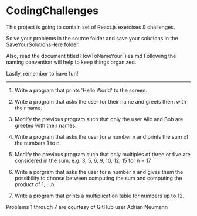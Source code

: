 # CodingChallenges
 This project is going to contain set of React.js exercises & challenges.

 Solve your problems in the source folder and save your solutions in the SaveYourSolutionsHere folder.

 Also, read the document titled HowToNameYourFiles.md Following the naming convention will help to keep
 things organized.

 Lastly, remember to have fun!

 ___________________________________________________________________________________________________________



 1. Write a program that prints 'Hello World' to the screen.

 2. Write a program that asks the user for their name and greets them with their name.

 3. Modify the previous program such that only the user Alic and Bob are greeted with their names.

 4. Write a program that asks the user for a number n and prints the sum of the numbers 1 to n.

 5. Modify the previous program such that only multiples of three or five are considered in the sum, e.g. 3, 5, 6, 9, 10, 12, 15 for n = 17

 6. Write a porgram that asks the user for a number n and gives them the possibility to choose between computing the sum and computing the product of 1,...,n.

 7. Write a program that prints a multiplication table for numbers up to 12.

Problems 1 through 7 are courtesy of GitHub user Adrian Neumann
